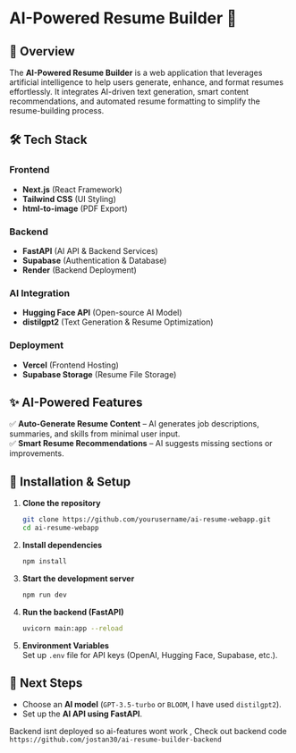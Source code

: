 # AI-Powered Resume Builder 🚀  

## 📌 Overview  

The **AI-Powered Resume Builder** is a web application that leverages artificial intelligence to help users generate, enhance, and format resumes effortlessly. It integrates AI-driven text generation, smart content recommendations, and automated resume formatting to simplify the resume-building process.  

## 🛠️ Tech Stack  

### **Frontend**  
- **Next.js** (React Framework)  
- **Tailwind CSS** (UI Styling)  
- **html-to-image** (PDF Export)  

### **Backend**  
- **FastAPI** (AI API & Backend Services)  
- **Supabase** (Authentication & Database)  
- **Render** (Backend Deployment)  

### **AI Integration**  
- **Hugging Face API** (Open-source AI Model)  
- **distilgpt2** (Text Generation & Resume Optimization)  

### **Deployment**  
- **Vercel** (Frontend Hosting)  
- **Supabase Storage** (Resume File Storage)  

## ✨ AI-Powered Features  

✅ **Auto-Generate Resume Content** – AI generates job descriptions, summaries, and skills from minimal user input.  
✅ **Smart Resume Recommendations** – AI suggests missing sections or improvements.  

## 🚀 Installation & Setup  

1. **Clone the repository**  
   ```bash
   git clone https://github.com/yourusername/ai-resume-webapp.git
   cd ai-resume-webapp
   ```

2. **Install dependencies**  
   ```bash
   npm install
   ```

3. **Start the development server**  
   ```bash
   npm run dev
   ```

4. **Run the backend (FastAPI)**  
   ```bash
   uvicorn main:app --reload
   ```

5. **Environment Variables**  
   Set up `.env` file for API keys (OpenAI, Hugging Face, Supabase, etc.).  

## 📌 Next Steps  

- Choose an **AI model** (`GPT-3.5-turbo` or `BLOOM`, I have used `distilgpt2`).  
- Set up the **AI API using FastAPI**.   

Backend isnt deployed so ai-features wont work ,
Check out backend code 
`https://github.com/jostan30/ai-resume-builder-backend`

